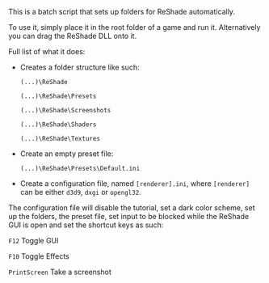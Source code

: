 This is a batch script that sets up folders for ReShade automatically.

To use it, simply place it in the root folder of a game and run it.
Alternatively you can drag the ReShade DLL onto it.

Full list of what it does:
* Creates a folder structure like such:

  `(...)\ReShade`

  `(...)\ReShade\Presets`

  `(...)\ReShade\Screenshots`

  `(...)\ReShade\Shaders`

  `(...)\ReShade\Textures`

* Create an empty preset file:

  `(...)\ReShade\Presets\Default.ini`

* Create a configuration file, named `[renderer].ini`, where `[renderer]` can be either `d3d9`, `dxgi` or `opengl32`.

The configuration file will disable the tutorial, set a dark color scheme, set up the folders, the preset file, set input to be blocked while the ReShade GUI is open and set the shortcut keys as such:

   `F12` Toggle GUI

   `F10` Toggle Effects

   `PrintScreen` Take a screenshot

